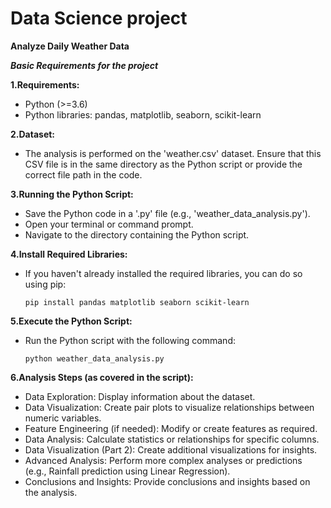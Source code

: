 # Data Science project
**Analyze Daily Weather Data**

**_Basic Requirements for the project_**

**1.Requirements:**
   - Python (>=3.6)
   - Python libraries: pandas, matplotlib, seaborn, scikit-learn

**2.Dataset:**
   - The analysis is performed on the 'weather.csv' dataset. Ensure that this CSV file is in the same directory as the Python script or provide the correct file path in the code.

**3.Running the Python Script:**
   - Save the Python code in a '.py' file (e.g., 'weather_data_analysis.py').
   - Open your terminal or command prompt.
   - Navigate to the directory containing the Python script.

**4.Install Required Libraries:**
   - If you haven't already installed the required libraries, you can do so using pip:
     ```
     pip install pandas matplotlib seaborn scikit-learn
     ```

**5.Execute the Python Script:**
   - Run the Python script with the following command:
     ```
     python weather_data_analysis.py
     ```

**6.Analysis Steps (as covered in the script):**
   - Data Exploration: Display information about the dataset.
   - Data Visualization: Create pair plots to visualize relationships between numeric variables.
   - Feature Engineering (if needed): Modify or create features as required.
   - Data Analysis: Calculate statistics or relationships for specific columns.
   - Data Visualization (Part 2): Create additional visualizations for insights.
   - Advanced Analysis: Perform more complex analyses or predictions (e.g., Rainfall prediction using Linear Regression).
   - Conclusions and Insights: Provide conclusions and insights based on the analysis.
